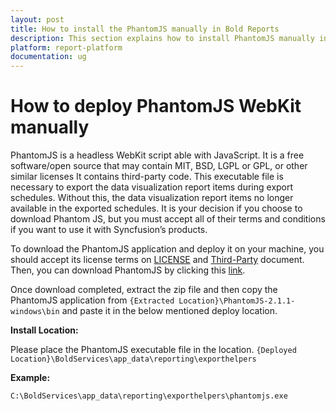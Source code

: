 ```yaml
---
layout: post
title: How to install the PhantomJS manually in Bold Reports
description: This section explains how to install PhantomJS manually in Bold Reports for exporting data visualization in scheduling.
platform: report-platform
documentation: ug
---
```


# How to deploy PhantomJS WebKit manually

PhantomJS is a headless WebKit script able with JavaScript. It is a free software/open source that may contain MIT, BSD, LGPL or GPL, or other similar licenses It contains third-party code. This executable file is necessary to export the data visualization report items during export schedules. Without this, the data visualization report items no longer available in the exported schedules. It is your decision if you choose to download Phantom JS, but you must accept all of their terms and conditions if you want to use it with Syncfusion’s products.

To download the PhantomJS application and deploy it on your machine, you should accept its license terms on [LICENSE](https://github.com/ariya/phantomjs/blob/master/LICENSE.BSD) and [Third-Party](https://github.com/ariya/phantomjs/blob/master/third-party.txt) document. Then, you can download PhantomJS by clicking this [link](http://bitbucket.org/ariya/phantomjs/downloads/phantomjs-2.1.1-windows.zip).

Once download completed, extract the zip file and then copy the PhantomJS application from `{Extracted Location}\PhantomJS-2.1.1-windows\bin` and paste it in the below mentioned deploy location.

**Install Location:**

Please place the PhantomJS executable file in the location.
`{Deployed Location}\BoldServices\app_data\reporting\exporthelpers`

**Example:**

`C:\BoldServices\app_data\reporting\exporthelpers\phantomjs.exe`